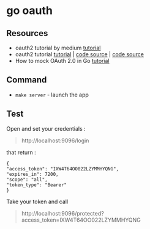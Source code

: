 # go oauth

## Resources

* oauth2 tutorial by medium [tutorial](https://medium.com/@cyantarek/build-your-own-oauth2-server-in-go-7d0f660732c3)
* oauth2 tutorial [tutorial](https://tutorialedge.net/golang/go-oauth2-tutorial/)
| [code source](https://github.com/go-oauth2/oauth2/tree/master/example) 
| [code source](https://github.com/TutorialEdge/go-oauth-tutorial)
* How to mock OAuth 2.0 in Go [tutorial](https://blog.seriesci.com/how-to-mock-oauth-in-go/)

## Command

- `make server` - launch the app

## Test

Open and set your credentials :

>http://localhost:9096/login

that return :

```
{
"access_token": "IXW4T64OO022LZYMMHYQNG",
"expires_in": 7200,
"scope": "all",
"token_type": "Bearer"
}
```

Take your token and call

> http://localhost:9096/protected?access_token=IXW4T64OO022LZYMMHYQNG